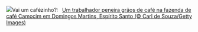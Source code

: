 ![](https://www.bing.com/th?id=OHR.DiaNacionaldoCafe_PT-BR0388353116_UHD.jpg&w=1000)Vai um cafézinho?:&nbsp;&ensp;[Um trabalhador peneira grãos de café na fazenda de café Camocim em Domingos Martins, Espírito Santo (© Carl de Souza/Getty Images)](https://www.bing.com/th?id=OHR.DiaNacionaldoCafe_PT-BR0388353116_UHD.jpg)
<br><br/>
